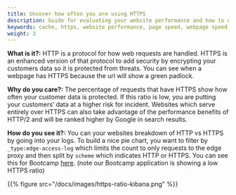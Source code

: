 ```yaml
---
title: Uncover how often you are using HTTPS
description: Guide for evaluating your website performance and how to use section.io to make improvements.
keywords: cache, https, website performance, page speed, webpage speed, website security, content delivery network, CDN
weight: 3
---
```


**What is it?:** HTTP is a protocol for how web requests are handled. HTTPS is an enhanced version of that protocol to add security by encrypting your customers data so it is protected from threats. You can see when a webpage has HTTPS because the url will show a green padlock.

**Why do you care?:** The percentage of requests that have HTTPS show how often your customer data is protected. If this ratio is low, you are putting your customers’ data at a higher risk for incident.  Websites which serve entirely over HTTPS can also take advantage of the performance benefits of HTTP/2 and will be ranked higher by Google in search results.

**How do you see it?:** You can your websites breakdown of HTTP vs HTTPS by going into your logs. To build a nice pie chart, you want to filter by `_type:edge-access-log` which limits the count to only requests to the edge proxy and then split by `scheme` which indicates HTTP or HTTPS. You can see this for Bootcamp [here](https://aperture.section.io/account/1/application/1/kibana/#/visualize/create?_a=(filters:!(),linked:!f,query:(query_string:(analyze_wildcard:!t,query:'*')),vis:(aggs:!((id:'1',params:(),schema:metric,type:count),(id:'2',params:(filters:!((input:(query:(query_string:(analyze_wildcard:!t,query:'_type:edge-access-log'))))),row:!t),schema:split,type:filters),(id:'3',params:(field:scheme,order:desc,orderBy:'1',size:5),schema:segment,type:terms)),listeners:(),params:(addLegend:!t,addTooltip:!t,isDonut:!f,shareYAxis:!t),type:pie))&indexPattern=account1-app1-*&type=pie&_g=()). (note our Bootcamp application is showing a low HTTPS ratio)

{{% figure src="/docs/images/https-ratio-kibana.png" %}}
